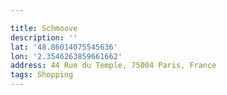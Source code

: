 ```yaml
---

title: Schmoove
description: ''
lat: '48.86014075545636'
lon: '2.3546263859661662'
address: 44 Rue du Temple, 75004 Paris, France
tags: Shopping
---
```


